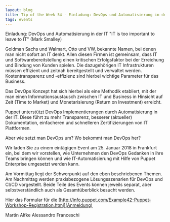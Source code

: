```yaml
---
layout: blog
title: Tip of the Week 54 - Einladung: DevOps und Automatisierung in der IT
tags: events
---
```


Einladung: DevOps und Automatisierung in der IT
"IT is too important to leave to IT" (Mark Smalley)

Goldman Sachs und Walmart, Otto und VW, bekannte Namen, bei denen man nicht sofort an IT denkt. Allen diesen Firmen ist gemeinsam, dass IT und Softwarebereitstellung einen kritischen Erfolgsfaktor bei der Erreichung und Bindung von Kunden spielen. Die dazugehörigen IT Infrastrukturen müssen effizient und zeitnah bereitgestellt und verwaltet werden.
Kostentransparenz und -effizienz sind hierbei wichtige Parameter für das Business.

Das DevOps Konzept hat sich hierbei als eine Methodik etabliert, mit der man einen Informationsaustausch zwischen IT und Business in Hinsicht auf Zeit (Time to Market) und Monetarisierung (Return on Investment) erreicht.

Puppet unterstützt DevOps Implementierungen durch Automatisierung in der IT. Diese führt zu mehr Transparenz, besserer (aktueller) Dokumentation, einfacheren und schnelleren Zertifizierungen von IT Plattformen.

Aber wie setzt man DevOps um? Wo bekommt man DevOps her?

Wir laden  Sie zu einem eintägigen Event am 25. Januar 2018 in Frankfurt ein, bei dem wir vorstellen, wie Unternehmen den DevOps Gedanken in ihre Teams bringen können und wie IT-Automatisierung mit Hilfe von Puppet Enterprise umgesetzt werden kann.

Am Vormittag liegt der Schwerpunkt auf den eben beschriebenen Themen. Am Nachmittag werden praxisbezogene Lösungsszenarien für DevOps und CI/CD vorgestellt. Beide Teile des Events können jeweils separat, aber selbstverständlich auch als Gesamtüberblick besucht werden.

Hier das Formular für die [http://info.puppet.com/Example42-Puppet-Workshop-Registration.html](Anmeldung)

Martin Alfke
Alessandro Franceschi
